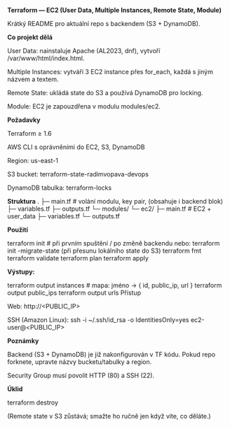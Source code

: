 **Terraform — EC2 (User Data, Multiple Instances, Remote State, Module)**

Krátký README pro aktuální repo s backendem (S3 + DynamoDB).


**Co projekt dělá**

User Data: nainstaluje Apache (AL2023, dnf), vytvoří /var/www/html/index.html.

Multiple Instances: vytváří 3 EC2 instance přes for_each, každá s jiným názvem a textem.

Remote State: ukládá state do S3 a používá DynamoDB pro locking.

Module: EC2 je zapouzdřena v modulu modules/ec2.


**Požadavky**

Terraform ≥ 1.6

AWS CLI s oprávněními do EC2, S3, DynamoDB

Region: us-east-1

S3 bucket: terraform-state-radimvopava-devops

DynamoDB tabulka: terraform-locks


**Struktura**
.
├─ main.tf            # volání modulu, key pair, (obsahuje i backend blok)
├─ variables.tf
├─ outputs.tf
└─ modules/
   └─ ec2/
      ├─ main.tf      # EC2 + user_data
      ├─ variables.tf
      └─ outputs.tf

**Použití**

terraform init               # při prvním spuštění / po změně backendu
nebo: terraform init -migrate-state  (při přesunu lokálního state do S3)
terraform fmt
terraform validate
terraform plan
terraform apply

**Výstupy:**

terraform output instances   # mapa: jméno -> { id, public_ip, url }
terraform output public_ips
terraform output urls
Přístup

Web: http://<PUBLIC_IP>

SSH (Amazon Linux): ssh -i ~/.ssh/id_rsa -o IdentitiesOnly=yes ec2-user@<PUBLIC_IP>

**Poznámky**

Backend (S3 + DynamoDB) je již nakonfigurován v TF kódu. Pokud repo forknete, upravte názvy bucketu/tabulky a region.

Security Group musí povolit HTTP (80) a SSH (22).

**Úklid**

terraform destroy

(Remote state v S3 zůstává; smažte ho ručně jen když víte, co děláte.)